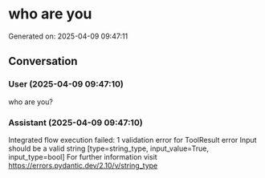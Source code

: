 # who are you

Generated on: 2025-04-09 09:47:11

## Conversation

### User (2025-04-09 09:47:10)

who are you?

### Assistant (2025-04-09 09:47:10)

Integrated flow execution failed: 1 validation error for ToolResult
error
  Input should be a valid string [type=string_type, input_value=True, input_type=bool]
    For further information visit https://errors.pydantic.dev/2.10/v/string_type

